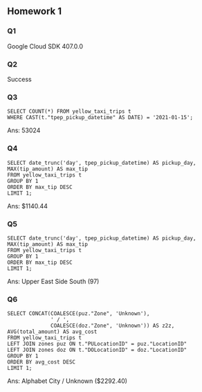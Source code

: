 ## Homework 1
### Q1
Google Cloud SDK 407.0.0

### Q2
Success

### Q3
```
SELECT COUNT(*) FROM yellow_taxi_trips t
WHERE CAST(t."tpep_pickup_datetime" AS DATE) = '2021-01-15';
```
Ans: 53024

### Q4
```
SELECT date_trunc('day', tpep_pickup_datetime) AS pickup_day, MAX(tip_amount) AS max_tip
FROM yellow_taxi_trips t
GROUP BY 1
ORDER BY max_tip DESC
LIMIT 1;
```
Ans: $1140.44

### Q5
```
SELECT date_trunc('day', tpep_pickup_datetime) AS pickup_day, MAX(tip_amount) AS max_tip
FROM yellow_taxi_trips t
GROUP BY 1
ORDER BY max_tip DESC
LIMIT 1;
```
Ans: Upper East Side South (97)

### Q6
```
SELECT CONCAT(COALESCE(puz."Zone", 'Unknown'),
			  ' / ',
			  COALESCE(doz."Zone", 'Unknown')) AS z2z,
AVG(total_amount) AS avg_cost
FROM yellow_taxi_trips t
LEFT JOIN zones puz ON t."PULocationID" = puz."LocationID"
LEFT JOIN zones doz ON t."DOLocationID" = doz."LocationID"
GROUP BY 1
ORDER BY avg_cost DESC
LIMIT 1;
```
Ans: Alphabet City / Unknown ($2292.40)